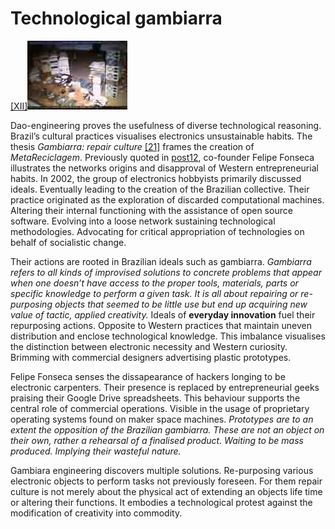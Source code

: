 # Technological gambiarra 


<p><a href="#image-bibliography">[XII]<img src="images/post15-1.jpg"></a></p>

Dao-engineering proves the usefulness of diverse technological reasoning. Brazil’s cultural practices visualises electronics unsustainable habits. The thesis *Gambiarra: repair culture* <a href="#bibliography">[21]</a> frames the creation of *MetaReciclagem*. Previously quoted in <a href="#post-post12">post12</a>, co-founder Felipe Fonseca illustrates the networks origins and disapproval of Western entrepreneurial habits. In 2002, the group of electronics hobbyists primarily discussed ideals. Eventually leading to the creation of the Brazilian collective. Their practice originated as the exploration of discarded computational machines. Altering their internal functioning with the assistance of open source software. Evolving into a loose network sustaining technological methodologies. Advocating for critical appropriation of technologies on behalf of socialistic change. 



Their actions are rooted in Brazilian ideals such as gambiarra. *Gambiarra refers to all kinds of improvised solutions to concrete problems that appear when one doesn’t have access to the proper tools, materials, parts or specific knowledge to perform a given task. It is all about repairing or re-purposing objects that seemed to be little use but end up acquiring new value of tactic, applied creativity.* Ideals of **everyday innovation** fuel their repurposing actions. Opposite to Western practices that maintain uneven distribution and enclose technological knowledge. This imbalance visualises the distinction between electronic necessity and Western curiosity. Brimming with commercial designers advertising plastic prototypes. 



Felipe Fonseca senses the dissapearance of hackers longing to be electronic carpenters. Their presence is replaced by entrepreneurial geeks praising their Google Drive spreadsheets. This behaviour supports the central role of commercial operations. Visible in the usage of proprietary operating systems found on maker space machines. *Prototypes are to an extent the opposition of the Brazilian gambiarra. These are not an object on their own, rather a rehearsal of a finalised product. Waiting to be mass produced. Implying their wasteful nature.*



Gambiara engineering discovers multiple solutions. Re-purposing various electronic objects to perform tasks not previously foreseen. For them repair culture is not merely about the physical act of extending an objects life time or altering their functions. It embodies a technological protest against the modification of creativity into commodity.  
